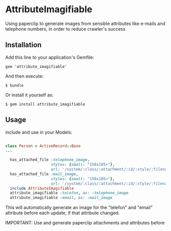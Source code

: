 # AttributeImagifiable


Using paperclip to generate images from sensible attributes like e-mails and telephone numbers, in order to reduce crawler's success

## Installation

Add this line to your application's Gemfile:

    gem 'attribute_imagifiable'

And then execute:

    $ bundle

Or install it yourself as:

    $ gem install attribute_imagifiable

## Usage

include and use in your Models:

```ruby

class Person < ActiveRecord::Base
...

  has_attached_file :telephone_image,
                    styles: {small: "150x105>"},
                    url: '/system/:class/:attachment/:id/:style/:filename'
  has_attached_file :mail_image,
                    styles: {small: "150x105>"},
                    url: '/system/:class/:attachment/:id/:style/:filename'
  include AttributeImagifiable
  attribute_imagifiable :telefon, as: :telephone_image
  attribute_imagifiable :email, as: :mail_image

```
This will automatically generate an image for the "telefon" and "email" attribute before each update, if that attribute changed.

IMPORTANT: Use and generate paperclip attachments and attributes before
